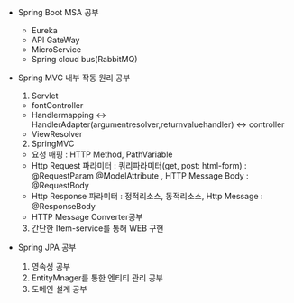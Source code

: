 * Spring Boot MSA 공부
  - Eureka
  - API GateWay
  - MicroService
  - Spring cloud bus(RabbitMQ)

 * Spring MVC 내부 작동 원리 공부
   1. Servlet
   - fontController
   -  Handlermapping <-> HandlerAdapter(argumentresolver,returnvaluehandler) <-> controller
   -  ViewResolver
     
   2. SpringMVC
   - 요청 매핑 : HTTP Method, PathVariable
   - Http Request 파라미터
     : 쿼리파라미터(get, post: html-form) : @RequestParam @ModelAttribute , HTTP Message Body : @RequestBody
   - Http Response 파라미터
     : 정적리소스, 동적리소스, Http Message : @ResponseBody
   - HTTP Message Converter공부
     
   3. 간단한 Item-service를 통해 WEB 구현

  * Spring JPA 공부
    1. 영속성 공부
    2. EntityMnager를 통한 엔티티 관리 공부
    3. 도메인 설계 공부
